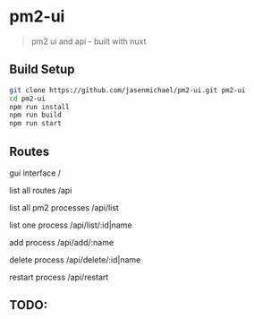 # pm2-ui

> pm2 ui and api - built with nuxt

## Build Setup

``` bash
git clone https://github.com/jasenmichael/pm2-ui.git pm2-ui
cd pm2-ui
npm run install
npm run build
npm run start
```

## Routes

gui interface
/

list all routes
/api


list all pm2 processes
/api/list


list one process
/api/list/:id|name

add process
/api/add/:name

delete process
/api/delete/:id|name

restart process
/api/restart

## TODO:


